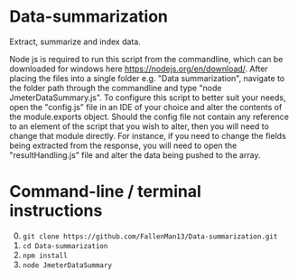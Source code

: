 # Data-summarization
Extract, summarize and index data.

Node js is required to run this script from the commandline, which can be downloaded for windows here https://nodejs.org/en/download/. After placing the files into a single folder e.g. "Data summarization", navigate to the folder path through the commandline and type "node JmeterDataSummary.js".
To configure this script to better suit your needs, open the "config.js" file in an IDE of your choice and alter the contents of the module.exports object. Should the config file not contain any reference to an element of the script that you wish to alter, then you will need to change that module directly. For instance, if you need to change the fields being extracted from the response, you will need to open the "resultHandling.js" file and alter the data being pushed to the array.

# Command-line / terminal instructions

0. ```git clone https://github.com/FallenMan13/Data-summarization.git```
0. ```cd Data-summarization```
0. ```npm install```
0. ```node JmeterDataSummary```
